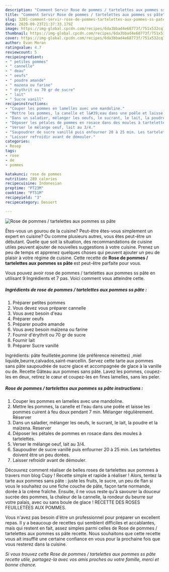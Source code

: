 ```yaml
---
description: "Comment Servir Rose de pommes / tartelettes aux pommes ss pâte"
title: "Comment Servir Rose de pommes / tartelettes aux pommes ss pâte"
slug: 3201-comment-servir-rose-de-pommes-tartelettes-aux-pommes-ss-pate
date: 2020-09-23T21:37:33.179Z
image: https://img-global.cpcdn.com/recipes/6da3bbad4e68773f/751x532cq70/rose-de-pommes-tartelettes-aux-pommes-ss-pate-photo-principale-de-la-recette.jpg
thumbnail: https://img-global.cpcdn.com/recipes/6da3bbad4e68773f/751x532cq70/rose-de-pommes-tartelettes-aux-pommes-ss-pate-photo-principale-de-la-recette.jpg
cover: https://img-global.cpcdn.com/recipes/6da3bbad4e68773f/751x532cq70/rose-de-pommes-tartelettes-aux-pommes-ss-pate-photo-principale-de-la-recette.jpg
author: Evan Moran
ratingvalue: 4.7
reviewcount: 5
recipeingredient:
- " petites pommes"
- " cannelle"
- " deau"
- " oeufs"
- " poudre amande"
- " mazena ou farine"
- " drythrit ou 70 gr de sucre"
- " lait"
- " Sucre vanill"
recipeinstructions:
- "Couper les pommes en lamelles avec une mandoline."
- "Mettre les pommes, la canelle et l&#39;eau dans une poêle et laisse les pommes cuirent à feu doux pendant 7 min. Mélanger régulièrement. Réserver"
- "Dans un saladier, mélanger les oeufs, le sucrant, le lait, la poudre et la maïzena. Reserver"
- "Déposer les pétales de pommes en rosace dans des moules à tartelettes."
- "Verser le mélange oeuf, lait au 3/4."
- "Saupoudrer de sucre vanillé puis enfourner 20 à 25 min. Les tartelettes doivent être un peu dorées."
- "Laisser refroidir avant de démouler."
categories:
- Resep
tags:
- rose
- de
- pommes

katakunci: rose de pommes 
nutrition: 289 calories
recipecuisine: Indonesian
preptime: "PT23M"
cooktime: "PT51M"
recipeyield: "3"
recipecategory: Dessert

---
```



![Rose de pommes / tartelettes aux pommes ss pâte](https://img-global.cpcdn.com/recipes/6da3bbad4e68773f/751x532cq70/rose-de-pommes-tartelettes-aux-pommes-ss-pate-photo-principale-de-la-recette.jpg)

Êtes-vous un gourou de la cuisine? Peut-être êtes-vous simplement un expert en cuisine? Ou comme plusieurs autres, vous êtes peut-être un débutant. Quelle que soit la situation, des recommandations de cuisine utiles peuvent ajouter de nouvelles suggestions à votre cuisine. Prenez un peu de temps et apprenez quelques choses qui peuvent ajouter un peu de plaisir à votre régime de cuisine. Cette recette de <strong> Rose de pommes / tartelettes aux pommes ss pâte </strong> est peut-être parfaite pour vous.

<!--inarticleads1-->

Vous pouvez avoir rose de pommes / tartelettes aux pommes ss pâte en utilisant 9 Ingrédients et 7 pas. Voici comment vous atteindre cette.

##### Ingrédients de rose de pommes / tartelettes aux pommes ss pâte :

1. Préparer  petites pommes
1. Vous devez vous préparer  cannelle
1. Vous avez besoin  d&#39;eau
1. Préparer  oeufs
1. Préparer  poudre amande
1. Vous avez besoin  maïzena ou farine
1. Fournir  d&#39;érythrit ou 70 gr de sucre
1. Fournir  lait
1. Préparer  Sucre vanillé


Ingrédients: pâte feuilletée,pomme (de préférence reinettes) ,miel liquide,beurre,calvados,saint-marcellin. Servez cette tarte aux pommes sans pâte saupoudrée de sucre glace et accompagnée de glace à la vanille ou de. Recette Gâteau aux pommes sans pâte. Lavez les pommes, coupez-les en deux, retirez le cœur et coupez-les en fines lamelles, sans les peler. 

<!--inarticleads2-->

##### Rose de pommes / tartelettes aux pommes ss pâte instructions :

1. Couper les pommes en lamelles avec une mandoline.
1. Mettre les pommes, la canelle et l&#39;eau dans une poêle et laisse les pommes cuirent à feu doux pendant 7 min. Mélanger régulièrement. Réserver
1. Dans un saladier, mélanger les oeufs, le sucrant, le lait, la poudre et la maïzena. Reserver
1. Déposer les pétales de pommes en rosace dans des moules à tartelettes.
1. Verser le mélange oeuf, lait au 3/4.
1. Saupoudrer de sucre vanillé puis enfourner 20 à 25 min. Les tartelettes doivent être un peu dorées.
1. Laisser refroidir avant de démouler.


Découvrez comment réaliser de belles roses de tartelettes aux pommes à travers mon blog Cupy ! Recette simple et rapide à réaliser ! Alors, tentez la tarte aux pommes sans pâte : juste les fruits, le sucre, un peu de flan si vous le souhaitez ou une fiche couche de pâte, façon tarte normande, dorée à la crème fraîche. Ensuite, il ne vous reste qu&#39;à savourer la douceur sucrée des pommes, la chaleur de la cannelle, la rondeur du beurre sur votre palais, avec ou sans boule de glace ! RECETTE DES ROSES FEUILLETÉES AUX POMMES. 

<!--inarticleads1-->

<p>
Vous n'avez pas besoin d'être un professionnel pour préparer un excellent repas. Il y a beaucoup de recettes qui semblent difficiles et accablantes, mais qui restent en fait, assez simples parmi celles de Rose de pommes / tartelettes aux pommes ss pâte recette. Nous souhaitons que cette recette vous ait insufflé une certaine confiance en vous pour la prochaine fois que vous resterez dans la cuisine.
</p>

<p>
<i>Si vous trouvez cette Rose de pommes / tartelettes aux pommes ss pâte recette utile, partagez-la avec vos amis proches ou votre famille, merci et bonne chance.</i>
</p>
